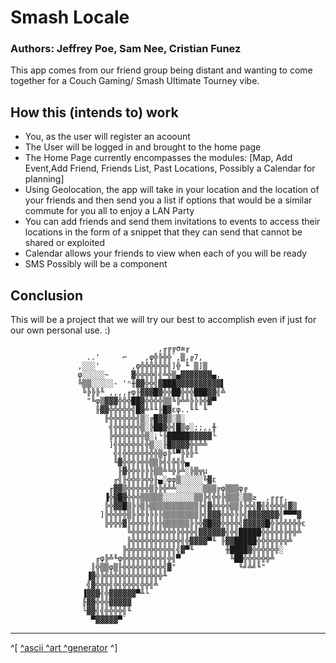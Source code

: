 # Smash Locale

### Authors: Jeffrey Poe, Sam Nee, Cristian Funez

This app comes from our friend group being distant and wanting to come together for a Couch Gaming/ Smash Ultimate Tourney vibe.

## How this (intends to) work

- You, as the user will register an acoount
- The User will be logged in and brought to the home page
- The Home Page currently encompasses the modules: [Map, Add Event,Add Friend, Friends List, Past Locations, Possibly a Calendar for planning]
- Using Geolocation, the app will take in your location and the location of your friends and then send you a list if options that would be a similar commute for you all to enjoy a LAN Party
- You can add friends and send them invitations to events to access their locations in the form of a snippet that they can send that cannot be shared or exploited
- Calendar allows your friends to view when each of you will be ready
- SMS Possibly will be a component

## Conclusion

This will be a project that we will try our best to accomplish even if just for our own personal use. :)

                                     ,╓╔╔σ≡╓
                     ..'     ⌐    ,φ╬╠╬╬`,▒,╔7,
                   ,░░░'       ,φ╬╬╬╬╬╬╣]╬ ╙ ▒]▒
                   φ░░░░░~     ▓╬╬╬╬╣╣╩╬▒▄▓▓▓▓▓▓▓▄,
                   ╚▒▒░░░░░- 'ⁿ╫▓▓╬╬╣▓███▓▓▓▓▓▓▓▓▓▓▌
                    ╚╠╠╠╙ ,,,,╓φ╟▓▓▓█▓╬╬██╬╬╬███▓▓╣╩
                     "╚φ▒▓▓▓╬╬╬██▓╬╬╬╬▒▒╚╠╩╩╠╠╠╬▓▀
                       ╟▓▓╬╬╬╬╬╣█▓╩╙╙╟█▓εφ..╙╙ ╙
                         ╟╬╬╬╬╬╬╣▒░╔█▓▓▒░▒░
                          ╣╬╬╬╬╬╬▒░╠██▓╬╣█▒φ░;;,,╫
                          ╠╬╬╬╬╬╬╬▒░¡└╠█████▓▓▓▓▓└
                          ]╣╬╬╬╬╬╣╬▒░░╟█▓▓▓▓╬╬╩╩
                           ╣╣╬╬╬╬╬╬╬╬▒φ╠╙▀╠╠╠╙
                           ╚▓╬╬╬╠╬╬▒▒╠╣╣╬╣╬▄
                            ╟▓╬╬╬╠╠╟▒▒╩╚╬╠╩░╠▒╦µ
                           ╓╣╟╬╬╬╠╬╬╟▄░φφ▒░░░░░╚▓ε
                          ╓▓▓▒╬╬╬╬╬▒╠╠╬╩╩░░░░░░▒▒▒╔φ▒▒▒φ╔
                         ▐╬▓█▓╬╬╬▒▒▒▒▒░░░░░░░▒▒╠╣╬╬╠▒▒▒░▒▒≥  ,╓╓╓,
                         ╠╬▓▓█▒╠╠▒╠▒▒▒▒▒▒▒▒▒▒▒╠╣▓╬╬╬╬▒▒╠╠╬╣▓╣╣╬╬╬╣▓▒
                        ]╠╬╬╬╬▒╠╠╬╠╠╠╠▒▒▒▒▒▒▒▒╠╣▓▓▓╬╬╬╠╠╣▓▓▓▓▓▓▓╣▀▀▀▓
                         ╠╬╬╬▓╠╬╬╬╬╠╠╠▒▒▒▒▒▒╠╠╬▓█▓▓╬╬╬╬╣▓▓▓▓▓█╬╠╬╬╬╬╬ε
                              ╚╬╬╬╬╬╬╬╬╬╬╠╬╬╬╣▓▓▓▓▓▓╣╬╣█████╬╬╬╬╬╠╬╬╩
                              ╠╬╬╬╬╬╬╬╬╬╬╬╣╬▓▓▓▓▀╙ ╟▓▓█████╬╬╬╬╬╬╬╩
                             ╠╬╬╬╬╬╬╬╬╬╬╣╣▓▀╙       ╫████▓╬╬╬╬╬╬░
                       ╓φ╠╩╙φ╬╬╬╬╬╬╬╬╬╣╬╣▀           ╚██╬╬╬╬╬╬╩
                      ║╬▒▒φ▒╟╬╬╬╬╬╬╬╬╬╣▓"              ╙╝╩╝╙"
                     ▐▓╬╠╬╬╬╬╬╬╬╬╬╬╬╬╬╨
                     ╣▓╬╬╬╣╬╣╬╬╬╣╬╬╣╩
                    ▐▓▓▓╣╬▓▓▓▓▓▓▀╨└
                    ╟▓▓╬╬╬▓▓▓▓▓
                    └▓▓╣╣╬╬╬╬╣╙
                      ▀▓▓▓▓▓▀`

---

^[ [^ascii ^art ^generator](http://asciiart.club) ^]
